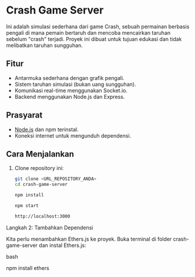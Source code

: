 # Crash Game Server

Ini adalah simulasi sederhana dari game Crash, sebuah permainan berbasis pengali di mana pemain bertaruh dan mencoba mencairkan taruhan sebelum "crash" terjadi. Proyek ini dibuat untuk tujuan edukasi dan tidak melibatkan taruhan sungguhan.

## Fitur
- Antarmuka sederhana dengan grafik pengali.
- Sistem taruhan simulasi (bukan uang sungguhan).
- Komunikasi real-time menggunakan Socket.io.
- Backend menggunakan Node.js dan Express.

## Prasyarat
- [Node.js](https://nodejs.org/) dan npm terinstal.
- Koneksi internet untuk mengunduh dependensi.

## Cara Menjalankan
1. Clone repository ini:
   ```bash
   git clone <URL_REPOSITORY_ANDA>
   cd crash-game-server

   npm install

   npm start

   http://localhost:3000


Langkah 2: Tambahkan Dependensi

Kita perlu menambahkan Ethers.js ke proyek. Buka terminal di folder crash-game-server dan instal Ethers.js:

bash


npm install ethers




